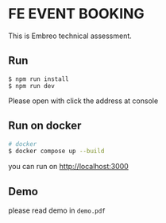 # FE EVENT BOOKING
This is Embreo technical assessment.

## Run
```
$ npm run install
$ npm run dev
```
Please open with click the address at console

## Run on docker

```bash
# docker
$ docker compose up --build
```
you can run on [http://localhost:3000](http://localhost:3000)

## Demo

please read demo in `demo.pdf`
